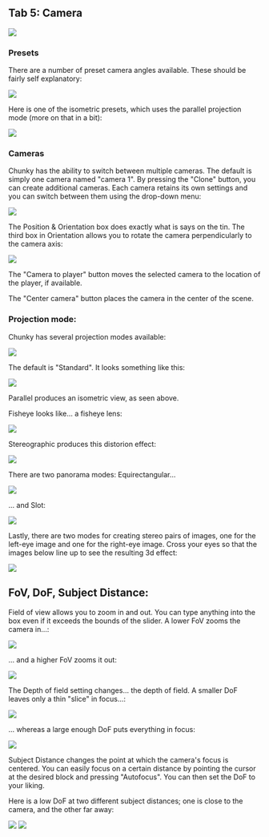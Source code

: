 ## Tab 5: Camera

<img src="https://i.imgur.com/Nvc64F4.png">

### Presets

There are a number of preset camera angles available. These should be fairly self explanatory:

<img src="https://i.imgur.com/3LcV8Iw.png">

Here is one of the isometric presets, which uses the parallel projection mode (more on that in a bit):

<img src="https://i.imgur.com/UBz2fBs.png">

### Cameras

Chunky has the ability to switch between multiple cameras. The default is simply one camera named "camera 1". By pressing the "Clone" button, you can create additional cameras. Each camera retains its own settings and you can switch between them using the drop-down menu: 

<img src="https://i.imgur.com/tKlZMX9.png">

The Position & Orientation box does exactly what is says on the tin. The third box in Orientation allows you to rotate the camera perpendicularly to the camera axis:

<img src="https://i.imgur.com/uzbQ0pw.png">

The "Camera to player" button moves the selected camera to the location of the player, if available.

The "Center camera" button places the camera in the center of the scene.

### Projection mode:

Chunky has several projection modes available:

<img src="https://i.imgur.com/oP6e4dy.png">

The default is "Standard". It looks something like this:

<img src="https://i.imgur.com/FMM1Q7d.png">

Parallel produces an isometric view, as seen above.

Fisheye looks like... a fisheye lens:

<img src="https://i.imgur.com/JvP2oeK.png">

Stereographic produces this distorion effect:

<img src="https://i.imgur.com/MF0qVgY.png">

There are two panorama modes: Equirectangular...

<img src="https://i.imgur.com/47dIX49.png">

... and Slot:

<img src="https://i.imgur.com/jkhmQZQ.png">

Lastly, there are two modes for creating stereo pairs of images, one for the left-eye image and one for the right-eye image. Cross your eyes so that the images below line up to see the resulting 3d effect:

<img src="https://i.imgur.com/uMEb5BJ.png">

## FoV, DoF, Subject Distance:

Field of view allows you to zoom in and out. You can type anything into the box even if it exceeds the bounds of the slider. A lower FoV zooms the camera in...:

<img src="https://i.imgur.com/95zatUs.png">

... and a higher FoV zooms it out:

<img src="https://i.imgur.com/GGWZv1L.png">

The Depth of field setting changes... the depth of field. A smaller DoF leaves only a thin "slice" in focus...:

<img src="https://i.imgur.com/NhWCSce.png">

... whereas a large enough DoF puts everything in focus:

<img src="https://i.imgur.com/wDbIAoB.png">

Subject Distance changes the point at which the camera's focus is centered. You can easily focus on a certain distance by pointing the cursor at the desired block and pressing "Autofocus". You can then set the DoF to your liking.

Here is a low DoF at two different subject distances; one is close to the camera, and the other far away:

<img src="https://i.imgur.com/InFOdzR.png">

<img src="https://i.imgur.com/5wHhgsh.png">

